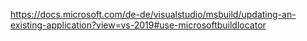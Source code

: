 https://docs.microsoft.com/de-de/visualstudio/msbuild/updating-an-existing-application?view=vs-2019#use-microsoftbuildlocator